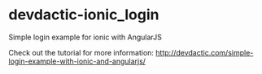 devdactic-ionic_login
=====================

Simple login example for ionic with AngularJS

Check out the tutorial for more information: http://devdactic.com/simple-login-example-with-ionic-and-angularjs/
